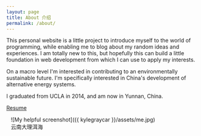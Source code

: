 ```yaml
---
layout: page
title: About 介绍
permalink: /about/
---
```


This personal website is a little project to introduce myself to the world of programming, while enabling me to blog about my random ideas and experiences. I am totally new to this, but hopefully this can build a little foundation in web development from which I can use to apply my interests. 

On a macro level I'm interested in contributing to an environmentally sustainable future. I'm specifically interested in China's development of alternative energy systems.

I graduated from UCLA in 2014, and am now in Yunnan, China. 

[Resume][]

&nbsp;&nbsp;
![My helpful screenshot]({{ kylegraycar }}/assets/me.jpg)
<br>&nbsp;&nbsp;&nbsp;云南大理洱海

[Resume]: /resume/ "my resume page"